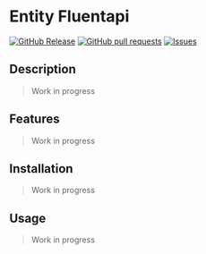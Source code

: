 # Entity Fluentapi
[![GitHub Release](https://img.shields.io/github/release/zjayers/entity.fluentAPI.svg?style=flat)](https://github.com/zjayers/entity.fluentAPI/releases)
[![GitHub pull requests](https://img.shields.io/github/issues-pr/zjayers/entity.fluentAPI.svg?style=flat)](https://github.com/zjayers/entity.fluentAPI/pulls)
[![Issues](https://img.shields.io/github/issues-raw/zjayers/entity.fluentAPI.svg?maxAge=25000)](https://github.com/zjayers/entity.fluentAPI/issues)

## Description

> Work in progress

## Features

> Work in progress

## Installation

> Work in progress

## Usage

> Work in progress
